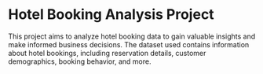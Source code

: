 # Hotel Booking Analysis Project

This project aims to analyze hotel booking data to gain valuable insights and make informed business decisions. The dataset used contains information about hotel bookings, including reservation details, customer demographics, booking behavior, and more.
